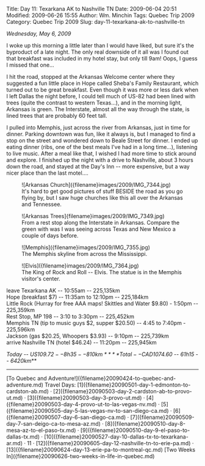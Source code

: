 Title: Day 11: Texarkana AK to Nashville TN
Date: 2009-06-04 20:51
Modified: 2009-06-26 15:55
Author: Wm. Minchin
Tags: Quebec Trip 2009
Category: Quebec Trip 2009
Slug: day-11-texarkana-ak-to-nashville-tn

*Wednesday, May 6, 2009*

I woke up this morning a little later than I would have liked, but sure
it's the byproduct of a late night. The only real downside of it all was
I found out that breakfast was included in my hotel stay, but only till
9am! Oops, I guess I missed that one...

I hit the road, stopped at the Arkansas Welcome center where they
suggested a fun little place in Hope called Sheba's Family Restaurant,
which turned out to be great breakfast. Even though it was more or less
dark when I left Dallas the night before, I could tell much of US-82 had
been lined with trees (quite the contrast to western Texas...), and in
the morning light, Arkansas is green. The Interstate, almost all the way
through the state, is lined trees that are probably 60 feet tall.

I pulled into Memphis, just across the river from Arkansas, just in time
for dinner. Parking downtown was fun, like it always is, but I managed
to find a stop on the street and wondered down to Beale Street for
dinner. I ended up eating dinner (ribs, one of the best meals I've had
in a long time...), listening to live music. After a meal like that, I
wished I had more time to stick around and explore. I finished up the
night with a drive to Nashville, about 3 hours down the road, and stayed
at the Day's Inn -- more expensive, but a way nicer place than the last
motel....

<figure markdown=1>
![Arkansas Church]({filename}images/2009/IMG_7344.jpg)
<figcaption markdown=1>
It's
hard to get good pictures of stuff BESIDE the road as you go flying by,
but I saw huge churches like this all over the Arkansas and Tennessee.
</figcaption>
</figure>

<figure markdown=1>
![Arkansas Trees]{filename}images/2009/IMG_7349.jpg)
<figcaption markdown=1>
From
a rest stop along the Interstate in Arkansas. Compare the green with was
I was seeing across Texas and New Mexico a couple of days before.
</figcaption>
</figure>

<figure markdown=1>
![Memphis]({filename}images/2009/IMG_7355.jpg)
<figcaption markdown=1>
The Memphis skyline from across the Mississippi.
</figcaption>
</figure>

<figure markdown=1>
![Elvis]({filename}images/2009/IMG_7364.jpg)
<figcaption markdown=1>
The
King of Rock and Roll -- Elvis. The statue is in the Memphis visitor's
center.
</figcaption>
</figure>

leave Texarkana AK -- 10:55am -- 225,135km  
Hope (breakfast $7) -- 11:35am to 12:10pm -- 225,184km  
Little Rock (Hurray for free AAA maps! Skittles and Water $9.80) -
1:50pm -- 225,359km  
Rest Stop, MP 198 -- 3:10 to 3:30pm -- 225,452km  
Memphis TN (tip to music guys $2, supper $20.50) -- 4:45 to 7:40pm -
225,596km  
Jackson (gas $20.25, Whoopers $3.93) -- 9:10pm -- 225,739km  
arrive Nashville TN (hotel $46.24) -- 11:20pm -- 225,945km

*Today -- US$109.72 -- 8h35 -- 810km*  
***Total -- CAD$1074.60 -- 61h15 -- 6420km***

---

<div class="text-center" markdown=1>
[To Quebec and Adventure!]({filename}20090424-to-quebec-and-adventure.md)  
Travel Days:
[1]({filename}20090501-day-1-edmonton-to-cardston-ab.md) ·
[2]({filename}20090503-day-2-cardston-ab-to-provo-ut.md) ·
[3]({filename}20090503-day-3-provo-ut.md) ·
[4]({filename}20090503-day-4-provo-ut-to-las-vegas-nv.md) ·
[5]({filename}20090505-day-5-las-vegas-nv-to-san-diego-ca.md) · 
[6]({filename}20090507-day-6-san-diego-ca.md) ·
[7]({filename}20090509-day-7-san-deigo-ca-to-mesa-az.md) ·
[8]({filename}20090510-day-8-mesa-az-to-el-paso-tx.md) ·
[9]({filename}20090510-day-9-el-paso-to-dallas-tx.md) ·
[10]({filename}20090527-day-10-dallas-tx-to-texarkana-ar.md) ·
11 ·
[12]({filename}20090605-day-12-nashville-tn-to-erie-pa.md) ·
[13]({filename}20090624-day-13-erie-pa-to-montreal-qc.md)  
[Two Weeks
In]({filename}20090626-two-weeks-in-life-in-quebec.md)
</div>
